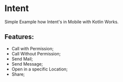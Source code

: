 # Intent
Simple Example how Intent's in Mobile with Kotlin Works.

## Features:

- Call with Permission;
- Call Without Permission;
- Send Mail;
- Send Message;
- Open in a specific Location;
- Share;
